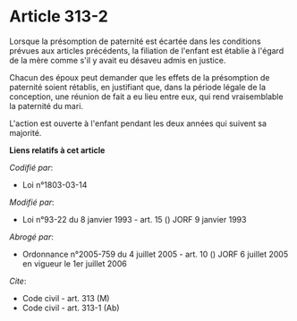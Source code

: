# Article 313-2

Lorsque la présomption de paternité est écartée dans les conditions prévues aux articles précédents, la filiation de l'enfant
est établie à l'égard de la mère comme s'il y avait eu désaveu admis en justice.

Chacun des époux peut demander que les effets de la présomption de paternité soient rétablis, en justifiant que, dans la
période légale de la conception, une réunion de fait a eu lieu entre eux, qui rend vraisemblable la paternité du mari.

L'action est ouverte à l'enfant pendant les deux années qui suivent sa majorité.

**Liens relatifs à cet article**

_Codifié par_:

  - Loi n°1803-03-14

_Modifié par_:

  - Loi n°93-22 du 8 janvier 1993 - art. 15 () JORF 9 janvier 1993

_Abrogé par_:

  - Ordonnance n°2005-759 du 4 juillet 2005 - art. 10 () JORF 6 juillet 2005 en vigueur le 1er juillet 2006

_Cite_:

  - Code civil - art. 313 (M)
  - Code civil - art. 313-1 (Ab)
